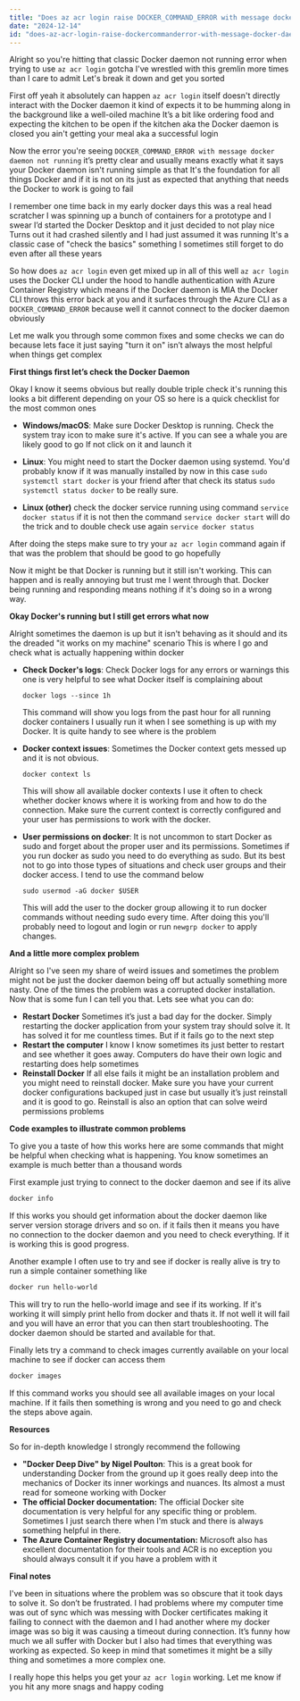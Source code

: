 ```yaml
---
title: "Does az acr login raise DOCKER_COMMAND_ERROR with message docker daemon not running?"
date: "2024-12-14"
id: "does-az-acr-login-raise-dockercommanderror-with-message-docker-daemon-not-running"
---
```


Alright so you're hitting that classic Docker daemon not running error when trying to use `az acr login` gotcha I've wrestled with this gremlin more times than I care to admit Let's break it down and get you sorted

First off yeah it absolutely can happen `az acr login` itself doesn't directly interact with the Docker daemon it kind of expects it to be humming along in the background like a well-oiled machine It’s a bit like ordering food and expecting the kitchen to be open if the kitchen aka the Docker daemon is closed you ain't getting your meal aka a successful login

Now the error you're seeing `DOCKER_COMMAND_ERROR with message docker daemon not running` it’s pretty clear and usually means exactly what it says your Docker daemon isn't running simple as that It's the foundation for all things Docker and if it is not on its just as expected that anything that needs the Docker to work is going to fail

I remember one time back in my early docker days this was a real head scratcher I was spinning up a bunch of containers for a prototype and I swear I’d started the Docker Desktop and it just decided to not play nice Turns out it had crashed silently and I had just assumed it was running It's a classic case of "check the basics" something I sometimes still forget to do even after all these years

So how does `az acr login` even get mixed up in all of this well `az acr login` uses the Docker CLI under the hood to handle authentication with Azure Container Registry which means if the Docker daemon is MIA the Docker CLI throws this error back at you and it surfaces through the Azure CLI as a `DOCKER_COMMAND_ERROR` because well it cannot connect to the docker daemon obviously

Let me walk you through some common fixes and some checks we can do because lets face it just saying "turn it on" isn’t always the most helpful when things get complex

**First things first let’s check the Docker Daemon**

Okay I know it seems obvious but really double triple check it's running this looks a bit different depending on your OS so here is a quick checklist for the most common ones

*   **Windows/macOS**: Make sure Docker Desktop is running. Check the system tray icon to make sure it's active. If you can see a whale you are likely good to go If not click on it and launch it

*   **Linux**: You might need to start the Docker daemon using systemd. You'd probably know if it was manually installed by now in this case `sudo systemctl start docker` is your friend after that check its status `sudo systemctl status docker` to be really sure.

*  **Linux (other)** check the docker service running using command `service docker status` if it is not then the command `service docker start` will do the trick and to double check use again `service docker status`

After doing the steps make sure to try your `az acr login` command again if that was the problem that should be good to go hopefully

Now it might be that Docker is running but it still isn't working. This can happen and is really annoying but trust me I went through that. Docker being running and responding means nothing if it's doing so in a wrong way.

**Okay Docker's running but I still get errors what now**

Alright sometimes the daemon is up but it isn't behaving as it should and its the dreaded "it works on my machine" scenario This is where I go and check what is actually happening within docker

*   **Check Docker's logs**: Check Docker logs for any errors or warnings this one is very helpful to see what Docker itself is complaining about

    `docker logs --since 1h`

    This command will show you logs from the past hour for all running docker containers I usually run it when I see something is up with my Docker. It is quite handy to see where is the problem

*   **Docker context issues**: Sometimes the Docker context gets messed up and it is not obvious.

    `docker context ls`

    This will show all available docker contexts I use it often to check whether docker knows where it is working from and how to do the connection. Make sure the current context is correctly configured and your user has permissions to work with the docker.

*  **User permissions on docker**:  It is not uncommon to start Docker as sudo and forget about the proper user and its permissions. Sometimes if you run docker as sudo you need to do everything as sudo. But its best not to go into those types of situations and check user groups and their docker access. I tend to use the command below

    `sudo usermod -aG docker $USER`

    This will add the user to the docker group allowing it to run docker commands without needing sudo every time.
    After doing this you'll probably need to logout and login or run `newgrp docker` to apply changes.

**And a little more complex problem**

Alright so I've seen my share of weird issues and sometimes the problem might not be just the docker daemon being off but actually something more nasty. One of the times the problem was a corrupted docker installation. Now that is some fun I can tell you that. Lets see what you can do:

*   **Restart Docker**
Sometimes it’s just a bad day for the docker. Simply restarting the docker application from your system tray should solve it. It has solved it for me countless times. But if it fails go to the next step
*  **Restart the computer**
I know I know sometimes its just better to restart and see whether it goes away. Computers do have their own logic and restarting does help sometimes
*   **Reinstall Docker**
If all else fails it might be an installation problem and you might need to reinstall docker. Make sure you have your current docker configurations backuped just in case but usually it’s just reinstall and it is good to go. Reinstall is also an option that can solve weird permissions problems

**Code examples to illustrate common problems**

To give you a taste of how this works here are some commands that might be helpful when checking what is happening. You know sometimes an example is much better than a thousand words

First example just trying to connect to the docker daemon and see if its alive

```bash
docker info
```

If this works you should get information about the docker daemon like server version storage drivers and so on. if it fails then it means you have no connection to the docker daemon and you need to check everything. If it is working this is good progress.

Another example I often use to try and see if docker is really alive is try to run a simple container something like

```bash
docker run hello-world
```

This will try to run the hello-world image and see if its working. If it's working it will simply print hello from docker and thats it. If not well it will fail and you will have an error that you can then start troubleshooting. The docker daemon should be started and available for that.

Finally lets try a command to check images currently available on your local machine to see if docker can access them

```bash
docker images
```

If this command works you should see all available images on your local machine. If it fails then something is wrong and you need to go and check the steps above again.

**Resources**

So for in-depth knowledge I strongly recommend the following

*   **"Docker Deep Dive" by Nigel Poulton**: This is a great book for understanding Docker from the ground up it goes really deep into the mechanics of Docker its inner workings and nuances. Its almost a must read for someone working with Docker
*   **The official Docker documentation:** The official Docker site documentation is very helpful for any specific thing or problem. Sometimes I just search there when I'm stuck and there is always something helpful in there.
*   **The Azure Container Registry documentation:** Microsoft also has excellent documentation for their tools and ACR is no exception you should always consult it if you have a problem with it

**Final notes**

I've been in situations where the problem was so obscure that it took days to solve it. So don’t be frustrated. I had problems where my computer time was out of sync which was messing with Docker certificates making it failing to connect with the daemon and I had another where my docker image was so big it was causing a timeout during connection. It’s funny how much we all suffer with Docker but I also had times that everything was working as expected. So keep in mind that sometimes it might be a silly thing and sometimes a more complex one.

I really hope this helps you get your `az acr login` working. Let me know if you hit any more snags and happy coding
